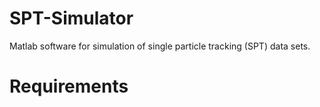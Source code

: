 # SPT-Simulator
Matlab software for simulation of single particle tracking (SPT) data sets. 

# Requirements
